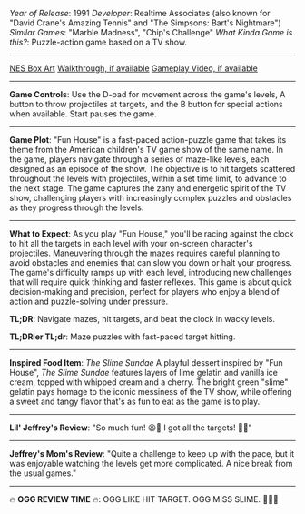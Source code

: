 *Year of Release*: 1991
*Developer*: Realtime Associates (also known for "David Crane's Amazing Tennis" and "The Simpsons: Bart's Nightmare")
*Similar Games*: "Marble Madness", "Chip's Challenge"
*What Kinda Game is this?*: Puzzle-action game based on a TV show.

---
[NES Box Art](https://www.google.com/search?tbm=isch&q=NES+Box+Art+Fun+House) 
[Walkthrough, if available](https://www.google.com/search?q=Walkthrough+NES+Fun+House)
[Gameplay Video, if available](https://www.youtube.com/results?search_query=gameplay+NES+Fun+House) 

- - -
**Game Controls**:
Use the D-pad for movement across the game's levels, A button to throw projectiles at targets, and the B button for special actions when available. Start pauses the game.

- - -
**Game Plot**: 
"Fun House" is a fast-paced action-puzzle game that takes its theme from the American children's TV game show of the same name. In the game, players navigate through a series of maze-like levels, each designed as an episode of the show. The objective is to hit targets scattered throughout the levels with projectiles, within a set time limit, to advance to the next stage. The game captures the zany and energetic spirit of the TV show, challenging players with increasingly complex puzzles and obstacles as they progress through the levels.

- - -
**What to Expect**: 
As you play "Fun House," you'll be racing against the clock to hit all the targets in each level with your on-screen character's projectiles. Maneuvering through the mazes requires careful planning to avoid obstacles and enemies that can slow you down or halt your progress. The game's difficulty ramps up with each level, introducing new challenges that will require quick thinking and faster reflexes. This game is about quick decision-making and precision, perfect for players who enjoy a blend of action and puzzle-solving under pressure.

**TL;DR**:
Navigate mazes, hit targets, and beat the clock in wacky levels.

**TL;DRier TL;dr**: 
Maze puzzles with fast-paced target hitting.

---
**Inspired Food Item**: *The Slime Sundae*
A playful dessert inspired by "Fun House", *The Slime Sundae* features layers of lime gelatin and vanilla ice cream, topped with whipped cream and a cherry. The bright green "slime" gelatin pays homage to the iconic messiness of the TV show, while offering a sweet and tangy flavor that's as fun to eat as the game is to play.

---
**Lil' Jeffrey's Review**: "So much fun! 😆🎯 I got all the targets! 🍦🍒"

---
**Jeffrey's Mom's Review**: "Quite a challenge to keep up with the pace, but it was enjoyable watching the levels get more complicated. A nice break from the usual games."

---
🔥 **OGG REVIEW TIME** 🔥: OGG LIKE HIT TARGET. OGG MISS SLIME. 🎯💚🍨